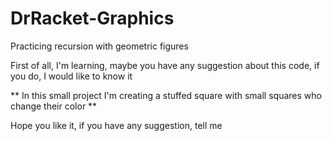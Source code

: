 # DrRacket-Graphics
Practicing recursion with geometric figures

First of all, I'm learning, maybe you have any suggestion about this code, if you do, 
I would like to know it

** In this small project I'm creating a stuffed square with small squares who change their color **

Hope you like it, if you have any suggestion, tell me
